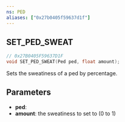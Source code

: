 ```yaml
---
ns: PED
aliases: ["0x27b0405f59637d1f"]
---
```

## SET_PED_SWEAT

```c
// 0x27B0405F59637D1F
void SET_PED_SWEAT(Ped ped, float amount);
```

Sets the sweatiness of a ped by percentage.


## Parameters
* **ped**: 
* **amount**: the sweatiness to set to (0 to 1)
